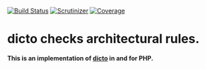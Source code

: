 [![Build Status](https://travis-ci.org/lechimp-p/php-dicto.svg?branch=master)](https://travis-ci.org/lechimp-p/php-dicto)
[![Scrutinizer](https://scrutinizer-ci.com/g/lechimp-p/php-dicto/badges/quality-score.png?b=master)](https://scrutinizer-ci.com/g/lechimp-p/php-dicto)
[![Coverage](https://scrutinizer-ci.com/g/lechimp-p/php-dicto/badges/coverage.png?b=master)](https://scrutinizer-ci.com/g/lechimp-p/php-dicto)

# dicto checks architectural rules.

**This is an implementation of [dicto](http://scg.unibe.ch/dicto) in and for PHP.**

